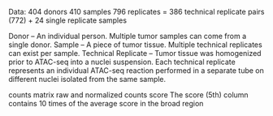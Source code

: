 Data:
404 donors
410 samples
796 replicates = 386 technical replicate pairs (772) + 24 single replicate samples 

Donor – An individual person. Multiple tumor samples can come from a single donor.
Sample – A piece of tumor tissue. Multiple technical replicates can exist per sample.
Technical Replicate – Tumor tissue was homogenized prior to ATAC-seq into a nuclei suspension. Each technical replicate represents an individual ATAC-seq reaction performed in a separate tube on different nuclei isolated from the same sample.

counts matrix
raw and normalized counts
score
The score (5th) column contains 10 times of the average score in the broad region


<!--stackedit_data:
eyJoaXN0b3J5IjpbLTE0ODI1NTY4MDQsLTk2MjE0NDM3MiwtMT
Q4MjU1NjgwNCwxMjI2OTM0MTMwLC0xNjE1Mjc4ODA0LC0xNTk2
OTExMTUxLDExNDE2Njc0MTAsNDQyODQ3MDQwLC0xODYyNTQ3NT
E0XX0=
-->